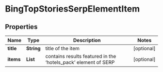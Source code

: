 # BingTopStoriesSerpElementItem


## Properties

| Name | Type | Description | Notes |
|------------ | ------------- | ------------- | -------------|
**title** | **String** | title of the item |[optional]|
**items** | **List<TopStoriesElement>** | contains results featured in the ‘hotels_pack’ element of SERP |[optional]|